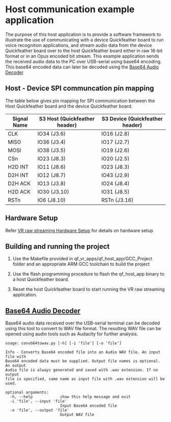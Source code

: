 # Host communication example application

The purpose of this host application is to provide a software framework to 
illustrate the use of communicating with a device Quickfeather board to 
run voice recognition applications, and stream audio data from the device
Quickfeather board over to the host Quickfeather board either in raw 16-bit
format or in an Opus encoded bit stream. This example application sends the
received audio data to the PC over USB-serial using base64 encoding. This
base64 encoded data can later be decoded using the [Base64 Audio Decoder]

## Host - Device SPI communcation pin mapping

The table below gives pin mapping for SPI communication between the Host
Quickfeather board and the device Quickfeather board.

Signal Name | S3 Host (Quickfeather header) | S3 Device (Quickfeather header)
----------- | -----------                   | ----------
CLK         |  IO34  (J3.6)       | IO16 (J2.8)
MISO        |  IO36  (J3.4)       | IO17 (J2.7)
MOSI        |  IO38  (J3.5)       | IO19 (J2.6)
CSn         |  IO23  (J8.3)       | IO20 (J2.5)
H2D INT     |  IO11  (J8.6)       | IO23 (J8.3)
D2H INT     |  IO12  (J8.7)       | IO43 (J2.9)
D2H ACK     |  IO13  (J3.8)       | IO24 (J8.4)
H2D ACK     |  IO30  (J3.10)      | IO31 (J8.5)
RSTn        |  IO6   (J8.10)      | RSTn (J3.16)

## Hardware Setup 

Refer [VR raw streaming Hardware Setup] for details on hardware setup

## Building and running the project

1. Use the Makefile provided in qf_vr_apps/qf_host_app/GCC_Project folder and 
   an appropriate ARM GCC toolchain to build the project

2. Use the flash programming procedure to flash the qf_host_app binary to
   a host Quickfeather board.

3. Reset the host Quickfeather board to start running the VR raw streaming 
   application.

## [Base64 Audio Decoder]

Base64 audio data received over the USB-serial terminal can be decoded
using this tool to convert to WAV file format. The resulting WAV file
can be opened using audio tools such as Audacity for further analysis.

```
usage: convb64towav.py [-h] [-i 'file'] [-o 'file']

Info - Converts Base64 encoded file into an Audio WAV file. An input file with
Base64 encoded data must be supplied. Output file names is optional. An output
Audio file is always generated and saved with .wav extension. If no output
file is specified, same name as input file with .wav extension will be used.

optional arguments:
  -h, --help            show this help message and exit
  -i 'file', --input 'file'
                        Input Base64 encoded file
  -o 'file', --output 'file'
                        Output WAV file
```

[VR raw streaming Hardware Setup]: ../qf_vr_apps#qf_vr_raw_app-coming-soon-companion-app-implementing-vr-host-communications-over-spi-packetizing-raw-audio-with-and-streaming-the-audio-packets-over-spir
[Base64 Audio Decoder]: ../../Tools/uartaudio/convb64towav.py
[Dual QuickFeather Cradle]: https://github.com/QuickLogic-Corp/qf-cradle
